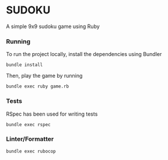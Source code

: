 # SUDOKU
A simple 9x9 sudoku game using Ruby 

### Running
To run the project locally, install the dependencies using Bundler
```
bundle install
```

Then, play the game by running
```
bundle exec ruby game.rb
```

### Tests
RSpec has been used for writing tests 
```
bundle exec rspec 
```

### Linter/Formatter
```
bundle exec rubocop 
```